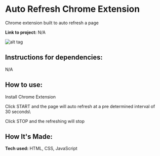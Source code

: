 # Auto Refresh Chrome Extension
Chrome extension built to auto refresh a page

**Link to project:** N/A

![alt tag](http://placecorgi.com/1200/650)

## Instructions for dependencies:
N/A

## How to use:
Install Chrome Extension

Click START and the page will auto refresh at a pre determined interval of 30 seconds\

Click STOP and the refreshing will stop


## How It's Made:

**Tech used:** HTML, CSS, JavaScript



